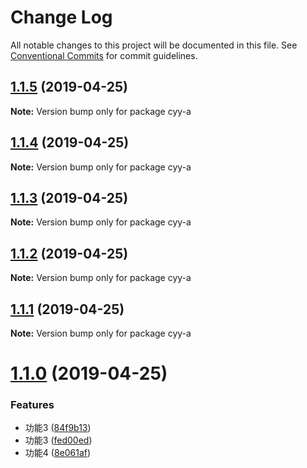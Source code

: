 # Change Log

All notable changes to this project will be documented in this file.
See [Conventional Commits](https://conventionalcommits.org) for commit guidelines.

## [1.1.5](https://github.com/cyyjs/lerna-test/compare/v1.1.2...v1.1.5) (2019-04-25)

**Note:** Version bump only for package cyy-a





## [1.1.4](https://github.com/cyyjs/lerna-test/compare/v1.1.2...v1.1.4) (2019-04-25)

**Note:** Version bump only for package cyy-a





## [1.1.3](https://github.com/cyyjs/lerna-test/compare/v1.1.2...v1.1.3) (2019-04-25)

**Note:** Version bump only for package cyy-a





## [1.1.2](https://github.com/cyyjs/lerna-test/compare/v1.1.1...v1.1.2) (2019-04-25)

**Note:** Version bump only for package cyy-a





## [1.1.1](https://github.com/cyyjs/lerna-test/compare/v1.1.0...v1.1.1) (2019-04-25)

**Note:** Version bump only for package cyy-a





# [1.1.0](https://github.com/cyyjs/lerna-test/compare/v1.0.10...v1.1.0) (2019-04-25)


### Features

* 功能3 ([84f9b13](https://github.com/cyyjs/lerna-test/commit/84f9b13))
* 功能3 ([fed00ed](https://github.com/cyyjs/lerna-test/commit/fed00ed))
* 功能4 ([8e061af](https://github.com/cyyjs/lerna-test/commit/8e061af))

